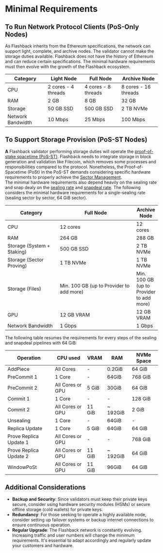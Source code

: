 # Minimal Requirements

## To Run Network Protocol Clients (PoS-Only Nodes)

As Flashback inherits from the Ethereum specifications, the network can support light, complete, and archive nodes. The validator cannot make the storage duties available. Flashback does not have the history of Ethereum and can reduce certain specifications. The minimal hardware requirements must then evolve with the growth of the Flashback ecosystem. &#x20;

| Category          | Light Node          | Full Node           | Archive Node         |
| ----------------- | ------------------- | ------------------- | -------------------- |
| CPU               | 2 cores - 4 threads | 4 cores - 8 threads | 8 cores - 16 threads |
| RAM               | 2 GB                | 8 GB                | 32 GB                |
| Storage           | 50 GB SSD           | 500 GB SSD          | 2 TB NVMe            |
| Network Bandwidth | 10 Mbps             | 25 Mbps             | 100 Mbps             |

## To Support Storage Provision (PoS-ST Nodes)

**A** Flashback validator performing storage duties will operate the [proof-of-stake spacetime (PoS-ST)](../../../learn/consensus-proof-of-stake-spacetime.md). Flashback needs to integrate storage in block generation and validation like Filecoin, which removes some processes and responsibilities compared to the protocol. Nonetheless, the Proof-of-Spacetime (PoSt) in the PoS-ST demands considering specific hardware requirements to properly achieve the [Sector Management](../../../learn/our-network-and-ecosystem/storage-mechanisms/proving-mechanism/). \
The minimal hardware requirements also depend heavily on the sealing rate and snap dealy on the [sealing rate](../../../learn/our-network-and-ecosystem/storage-mechanisms/proving-mechanism/proof-of-replication-porep/sealing-rate.md) and [snapdeal rate](../../../learn/our-network-and-ecosystem/storage-mechanisms/proving-mechanism/cc-update-with-snapdeals/snapdeal-rate.md). The following considers the minimal hardware requirements for a single-sealing rate (sealing sector by sector, 64 GiB sector).&#x20;

<table><thead><tr><th width="182">Category</th><th width="293">Full Node</th><th>Archive Node</th></tr></thead><tbody><tr><td>CPU</td><td>12 cores</td><td>12 cores</td></tr><tr><td>RAM</td><td>264 GB</td><td>288 GB</td></tr><tr><td>Storage (System + Staking)</td><td>500 GB SSD</td><td>2 TB NVMe</td></tr><tr><td>Storage (Sector Proving)</td><td>1 TB NVMe</td><td>1 TB NVMe</td></tr><tr><td>Storage (Files)</td><td>Min. 100 GB (up to Provider to add more)</td><td>Min. 100 GB (up to Provider to add more)</td></tr><tr><td>GPU</td><td>12 GB VRAM</td><td>12 GB VRAM</td></tr><tr><td>Network Bandwidth</td><td>1 Gbps</td><td>1 Gbps</td></tr></tbody></table>

The following table resumes the requirements for every steps of the sealing and snapdeal pipelines with 64 GiB:

| Operation              | CPU used         | VRAM   | RAM       | NVMe Space |
| ---------------------- | ---------------- | ------ | --------- | ---------- |
| AddPiece               | All Cores        | -      | 0.2GiB    | 64 GiB     |
| PreCommit 1            | 1 Core           | -      | 64GiB     | 768 GiB    |
| PreCommit 2            | All Cores or GPU | 5 GiB  | 30GiB     | 64 GiB     |
| Commit 1               | 1 Core           | -      | -         | 128 GiB    |
| Commit 2               | All Cores or GPU | 11 GiB | \~ 192GiB | 2 GiB      |
| Unsealing              | 1 Core           | -      | 64GiB     | -          |
| Replica Update         | 1 Core           | 5 GiB  | 64GiB     | 64 GiB     |
| Prove Replica Update 1 | All Cores or GPU | -      | -         | 768 GiB    |
| Prove Replica Update 2 | All Cores or GPU | 11 GiB | \~ 192GiB | 64 GiB     |
| WindowPoSt             | All Cores or GPU | 11 GiB | 96GiB     | 64 GiB     |

## Additional Considerations

* **Backup and Security**: Since validators must keep their private keys secure, consider using hardware security modules (HSMs) or secure offline storage (cold wallets) for private keys.
* **Redundancy**: For those seeking to operate a highly available node, consider setting up failover systems or backup internet connections to ensure continuous operation.
* **Regular Upgrade**: The Flashback network is constantly evolving. Increasing traffic and user numbers will change the minimum requirements. It's essential to adapt accordingly and regularly update your customers and hardware.
